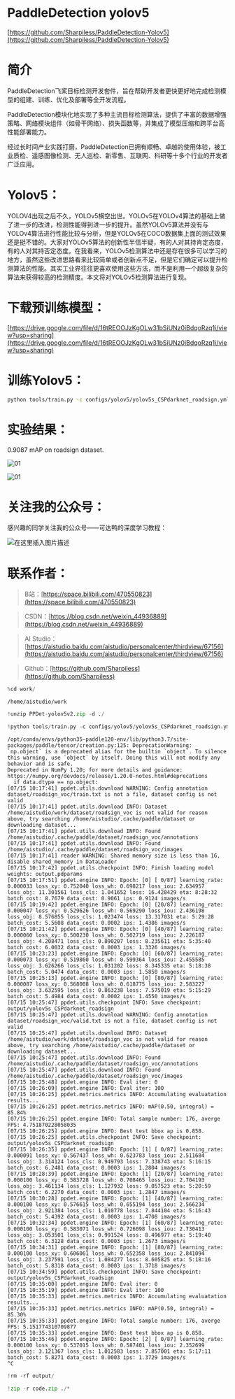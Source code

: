 # PaddleDetection yolov5

[https://github.com/Sharpiless/PaddleDetection-Yolov5](https://github.com/Sharpiless/PaddleDetection-Yolov5)

# 简介

PaddleDetection飞桨目标检测开发套件，旨在帮助开发者更快更好地完成检测模型的组建、训练、优化及部署等全开发流程。

PaddleDetection模块化地实现了多种主流目标检测算法，提供了丰富的数据增强策略、网络模块组件（如骨干网络）、损失函数等，并集成了模型压缩和跨平台高性能部署能力。

经过长时间产业实践打磨，PaddleDetection已拥有顺畅、卓越的使用体验，被工业质检、遥感图像检测、无人巡检、新零售、互联网、科研等十多个行业的开发者广泛应用。

# Yolov5：

YOLOV4出现之后不久，YOLOv5横空出世。YOLOv5在YOLOv4算法的基础上做了进一步的改进，检测性能得到进一步的提升。虽然YOLOv5算法并没有与YOLOv4算法进行性能比较与分析，但是YOLOv5在COCO数据集上面的测试效果还是挺不错的。大家对YOLOv5算法的创新性半信半疑，有的人对其持肯定态度，有的人对其持否定态度。在我看来，YOLOv5检测算法中还是存在很多可以学习的地方，虽然这些改进思路看来比较简单或者创新点不足，但是它们确定可以提升检测算法的性能。其实工业界往往更喜欢使用这些方法，而不是利用一个超级复杂的算法来获得较高的检测精度。本文将对YOLOv5检测算法进行复现。

# 下载预训练模型：

[https://drive.google.com/file/d/16tREOOJzKgOLw31bSiUNz0iBdqoRzq1i/view?usp=sharing](https://drive.google.com/file/d/16tREOOJzKgOLw31bSiUNz0iBdqoRzq1i/view?usp=sharing)

# 训练Yolov5：

```bash
python tools/train.py -c configs/yolov5/yolov5s_CSPdarknet_roadsign.yml
```

# 实验结果：

0.9087 mAP on roadsign dataset.

![01](https://github.com/Sharpiless/PaddleDetection-Yolov5/blob/main/images/road124.png)

![01](https://github.com/Sharpiless/PaddleDetection-Yolov5/blob/main/images/road119.png)

# 关注我的公众号：

感兴趣的同学关注我的公众号——可达鸭的深度学习教程：

![在这里插入图片描述](https://img-blog.csdnimg.cn/20210127153004430.jpg?x-oss-process=image/watermark,type_ZmFuZ3poZW5naGVpdGk,shadow_10,text_aHR0cHM6Ly9ibG9nLmNzZG4ubmV0L3dlaXhpbl80NDkzNjg4OQ==,size_16,color_FFFFFF,t_70)


# 联系作者：

> B站：[https://space.bilibili.com/470550823](https://space.bilibili.com/470550823)

> CSDN：[https://blog.csdn.net/weixin_44936889](https://blog.csdn.net/weixin_44936889)

> AI Studio：[https://aistudio.baidu.com/aistudio/personalcenter/thirdview/67156](https://aistudio.baidu.com/aistudio/personalcenter/thirdview/67156)

> Github：[https://github.com/Sharpiless](https://github.com/Sharpiless)


```python
%cd work/
```

    /home/aistudio/work



```python
!unzip PPDet-yolov5v2.zip -d ./
```


```python
!python tools/train.py -c configs/yolov5/yolov5s_CSPdarknet_roadsign.yml --eval
```

    /opt/conda/envs/python35-paddle120-env/lib/python3.7/site-packages/paddle/tensor/creation.py:125: DeprecationWarning: `np.object` is a deprecated alias for the builtin `object`. To silence this warning, use `object` by itself. Doing this will not modify any behavior and is safe. 
    Deprecated in NumPy 1.20; for more details and guidance: https://numpy.org/devdocs/release/1.20.0-notes.html#deprecations
      if data.dtype == np.object:
    [07/15 10:17:41] ppdet.utils.download WARNING: Config annotation dataset/roadsign_voc/train.txt is not a file, dataset config is not valid
    [07/15 10:17:41] ppdet.utils.download INFO: Dataset /home/aistudio/work/dataset/roadsign_voc is not valid for reason above, try searching /home/aistudio/.cache/paddle/dataset or downloading dataset...
    [07/15 10:17:41] ppdet.utils.download INFO: Found /home/aistudio/.cache/paddle/dataset/roadsign_voc/annotations
    [07/15 10:17:41] ppdet.utils.download INFO: Found /home/aistudio/.cache/paddle/dataset/roadsign_voc/images
    [07/15 10:17:41] reader WARNING: Shared memory size is less than 1G, disable shared_memory in DataLoader
    [07/15 10:17:42] ppdet.utils.checkpoint INFO: Finish loading model weights: output.pdparams
    [07/15 10:17:51] ppdet.engine INFO: Epoch: [0] [ 0/87] learning_rate: 0.000033 loss_xy: 0.752040 loss_wh: 0.698217 loss_iou: 2.634957 loss_obj: 11.301561 loss_cls: 1.041652 loss: 16.428429 eta: 8:28:32 batch_cost: 8.7679 data_cost: 0.9061 ips: 0.9124 images/s
    [07/15 10:19:42] ppdet.engine INFO: Epoch: [0] [20/87] learning_rate: 0.000047 loss_xy: 0.529626 loss_wh: 0.569290 loss_iou: 2.436198 loss_obj: 8.576855 loss_cls: 1.023474 loss: 13.317031 eta: 5:29:28 batch_cost: 5.5608 data_cost: 0.0002 ips: 1.4386 images/s
    [07/15 10:21:42] ppdet.engine INFO: Epoch: [0] [40/87] learning_rate: 0.000060 loss_xy: 0.500230 loss_wh: 0.502719 loss_iou: 2.226187 loss_obj: 4.208471 loss_cls: 0.890207 loss: 8.235611 eta: 5:35:40 batch_cost: 6.0032 data_cost: 0.0003 ips: 1.3326 images/s
    [07/15 10:23:23] ppdet.engine INFO: Epoch: [0] [60/87] learning_rate: 0.000073 loss_xy: 0.519860 loss_wh: 0.599364 loss_iou: 2.455585 loss_obj: 3.626266 loss_cls: 1.031202 loss: 8.345335 eta: 5:18:38 batch_cost: 5.0474 data_cost: 0.0003 ips: 1.5850 images/s
    [07/15 10:25:13] ppdet.engine INFO: Epoch: [0] [80/87] learning_rate: 0.000087 loss_xy: 0.568008 loss_wh: 0.618775 loss_iou: 2.583227 loss_obj: 3.632595 loss_cls: 0.863238 loss: 7.575019 eta: 5:15:29 batch_cost: 5.4984 data_cost: 0.0002 ips: 1.4550 images/s
    [07/15 10:25:47] ppdet.utils.checkpoint INFO: Save checkpoint: output/yolov5s_CSPdarknet_roadsign
    [07/15 10:25:47] ppdet.utils.download WARNING: Config annotation dataset/roadsign_voc/valid.txt is not a file, dataset config is not valid
    [07/15 10:25:47] ppdet.utils.download INFO: Dataset /home/aistudio/work/dataset/roadsign_voc is not valid for reason above, try searching /home/aistudio/.cache/paddle/dataset or downloading dataset...
    [07/15 10:25:47] ppdet.utils.download INFO: Found /home/aistudio/.cache/paddle/dataset/roadsign_voc/annotations
    [07/15 10:25:47] ppdet.utils.download INFO: Found /home/aistudio/.cache/paddle/dataset/roadsign_voc/images
    [07/15 10:25:48] ppdet.engine INFO: Eval iter: 0
    [07/15 10:26:09] ppdet.engine INFO: Eval iter: 100
    [07/15 10:26:25] ppdet.metrics.metrics INFO: Accumulating evaluatation results...
    [07/15 10:26:25] ppdet.metrics.metrics INFO: mAP(0.50, integral) = 85.84%
    [07/15 10:26:25] ppdet.engine INFO: Total sample number: 176, averge FPS: 4.751870228058035
    [07/15 10:26:25] ppdet.engine INFO: Best test bbox ap is 0.858.
    [07/15 10:26:25] ppdet.utils.checkpoint INFO: Save checkpoint: output/yolov5s_CSPdarknet_roadsign
    [07/15 10:26:35] ppdet.engine INFO: Epoch: [1] [ 0/87] learning_rate: 0.000091 loss_xy: 0.567437 loss_wh: 0.623783 loss_iou: 2.511684 loss_obj: 3.314124 loss_cls: 0.949793 loss: 7.338743 eta: 5:16:15 batch_cost: 6.2481 data_cost: 0.0003 ips: 1.2804 images/s
    [07/15 10:28:39] ppdet.engine INFO: Epoch: [1] [20/87] learning_rate: 0.000100 loss_xy: 0.583728 loss_wh: 0.708465 loss_iou: 2.704193 loss_obj: 3.461134 loss_cls: 1.127932 loss: 9.057523 eta: 5:20:59 batch_cost: 6.2270 data_cost: 0.0003 ips: 1.2847 images/s
    [07/15 10:30:28] ppdet.engine INFO: Epoch: [1] [40/87] learning_rate: 0.000100 loss_xy: 0.576615 loss_wh: 0.655194 loss_iou: 2.566234 loss_obj: 2.921384 loss_cls: 1.010778 loss: 7.844104 eta: 5:16:43 batch_cost: 5.4392 data_cost: 0.0003 ips: 1.4708 images/s
    [07/15 10:32:34] ppdet.engine INFO: Epoch: [1] [60/87] learning_rate: 0.000100 loss_xy: 0.583071 loss_wh: 0.726098 loss_iou: 2.730413 loss_obj: 3.053501 loss_cls: 0.991524 loss: 8.496977 eta: 5:19:40 batch_cost: 6.3128 data_cost: 0.0003 ips: 1.2673 images/s
    [07/15 10:34:31] ppdet.engine INFO: Epoch: [1] [80/87] learning_rate: 0.000100 loss_xy: 0.606061 loss_wh: 0.652358 loss_iou: 2.841094 loss_obj: 3.237591 loss_cls: 1.084277 loss: 8.605825 eta: 5:18:16 batch_cost: 5.8318 data_cost: 0.0003 ips: 1.3718 images/s
    [07/15 10:34:59] ppdet.utils.checkpoint INFO: Save checkpoint: output/yolov5s_CSPdarknet_roadsign
    [07/15 10:35:00] ppdet.engine INFO: Eval iter: 0
    [07/15 10:35:19] ppdet.engine INFO: Eval iter: 100
    [07/15 10:35:33] ppdet.metrics.metrics INFO: Accumulating evaluatation results...
    [07/15 10:35:33] ppdet.metrics.metrics INFO: mAP(0.50, integral) = 85.30%
    [07/15 10:35:33] ppdet.engine INFO: Total sample number: 176, averge FPS: 5.151774310709877
    [07/15 10:35:33] ppdet.engine INFO: Best test bbox ap is 0.858.
    [07/15 10:35:46] ppdet.engine INFO: Epoch: [2] [ 0/87] learning_rate: 0.000100 loss_xy: 0.537015 loss_wh: 0.587401 loss_iou: 2.352699 loss_obj: 3.121367 loss_cls: 1.012583 loss: 7.857001 eta: 5:17:11 batch_cost: 5.8271 data_cost: 0.0003 ips: 1.3729 images/s
    ^C



```python
!rm -rf output/
```


```python
!zip -r code.zip ./*
```


